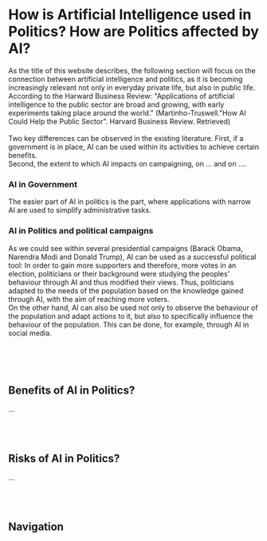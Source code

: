 # How is Artificial Intelligence used in Politics? How are Politics affected by AI?
As the title of this website describes, the following section will focus on the connection between artificial intelligence and politics, as it is becoming increasingly relevant not only in everyday private life, but also in public life. According to the Harward Business Review: "Applications of artificial intelligence to the public sector are broad and growing, with early experiments taking place around the world." (Martinho-Truswell."How AI Could Help the Public Sector". Harvard Business Review. Retrieved)<br><br>
Two key differences can be observed in the existing literature. 
First, if a government is in place, AI can be used within its activities to achieve certain benefits.<br>
Second, the extent to which AI impacts on campaigning, on ... and on .... <br>
### AI in Government
The easier part of AI in politics is the part, where applications with narrow AI are used to simplify administrative tasks.<br>

### AI in Politics and political campaigns
As we could see within several presidential campaigns (Barack Obama, Narendra Modi and Donald Trump), AI can be used as a successful political tool: In order to gain more supporters and therefore, more votes in an election, politicians or their background were studying the peoples' behaviour through AI and thus modified their views. Thus, politicians adapted to the needs of the population based on the knowledge gained through AI, with the aim of reaching more voters.<br>
On the other hand, AI can also be used not only to observe the behaviour of the population and adapt actions to it, but also to specifically influence the behaviour of the population. This can be done, for example, through AI in social media.
<br><br>


<br><br>
## Benefits of AI in Politics?
...<br>

<br><br>
## Risks of AI in Politics?
...<br>

<br><br>
## Navigation
